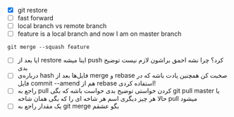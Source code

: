
- [x] git restore
- [ ] fast forward
- [ ] local branch vs remote branch
- [ ] feature is a local branch and now I am on master branch
```git
git merge --squash feature
```

- [ ] ایا بعد از restore  اینا میشه push  کرد؟ چرا نشه احمق براشون لازم نیست توضیح بدی
- [ ] درباره‌ی hash فایل‌ها بعد از merge و rebase صخبت کن همچنین یادت باشه که در فایل  commit --amend هم از rebase استفاده کردی!
- [ ] راجع به pull کردن خواستی توضیح بدی حواست باشه که بگی git pull master یا حالا هر چیز دیگری اسم هر شاخه ای را که بگی همان شاخه pull میشود
- [ ] یک مقدار راجع به git merge بگو عشقم